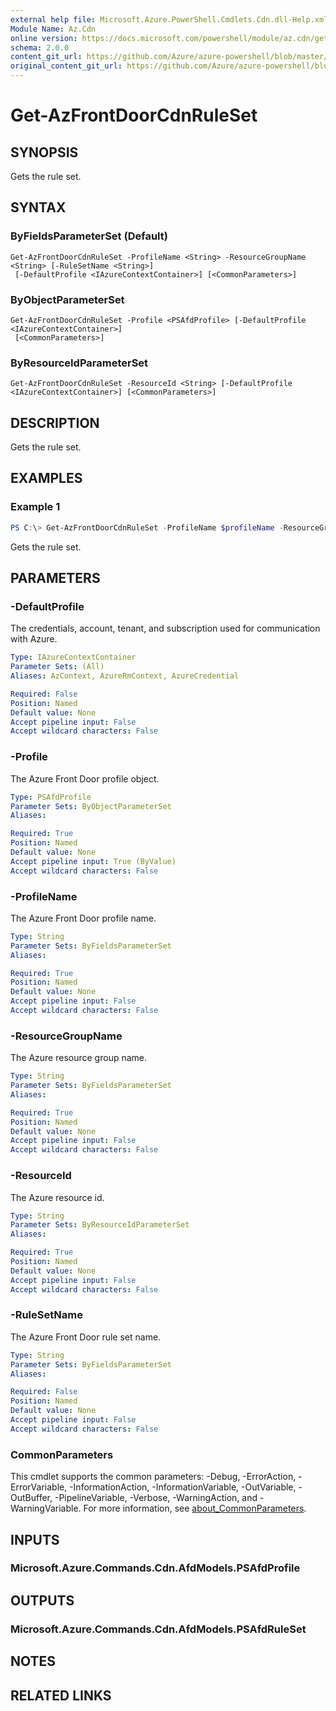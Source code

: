 ```yaml
---
external help file: Microsoft.Azure.PowerShell.Cmdlets.Cdn.dll-Help.xml
Module Name: Az.Cdn
online version: https://docs.microsoft.com/powershell/module/az.cdn/get-azfrontdoorcdnruleset
schema: 2.0.0
content_git_url: https://github.com/Azure/azure-powershell/blob/master/src/Cdn/Cdn/help/Get-AzFrontDoorCdnRuleSet.md
original_content_git_url: https://github.com/Azure/azure-powershell/blob/master/src/Cdn/Cdn/help/Get-AzFrontDoorCdnRuleSet.md
---
```


# Get-AzFrontDoorCdnRuleSet

## SYNOPSIS
Gets the rule set.

## SYNTAX

### ByFieldsParameterSet (Default)
```
Get-AzFrontDoorCdnRuleSet -ProfileName <String> -ResourceGroupName <String> [-RuleSetName <String>]
 [-DefaultProfile <IAzureContextContainer>] [<CommonParameters>]
```

### ByObjectParameterSet
```
Get-AzFrontDoorCdnRuleSet -Profile <PSAfdProfile> [-DefaultProfile <IAzureContextContainer>]
 [<CommonParameters>]
```

### ByResourceIdParameterSet
```
Get-AzFrontDoorCdnRuleSet -ResourceId <String> [-DefaultProfile <IAzureContextContainer>] [<CommonParameters>]
```

## DESCRIPTION
Gets the rule set.

## EXAMPLES

### Example 1
```powershell
PS C:\> Get-AzFrontDoorCdnRuleSet -ProfileName $profileName -ResourceGroupName $resourceGroupName -RuleSetName $ruleSetName
```

Gets the rule set.

## PARAMETERS

### -DefaultProfile
The credentials, account, tenant, and subscription used for communication with Azure.

```yaml
Type: IAzureContextContainer
Parameter Sets: (All)
Aliases: AzContext, AzureRmContext, AzureCredential

Required: False
Position: Named
Default value: None
Accept pipeline input: False
Accept wildcard characters: False
```

### -Profile
The Azure Front Door profile object.

```yaml
Type: PSAfdProfile
Parameter Sets: ByObjectParameterSet
Aliases:

Required: True
Position: Named
Default value: None
Accept pipeline input: True (ByValue)
Accept wildcard characters: False
```

### -ProfileName
The Azure Front Door profile name.

```yaml
Type: String
Parameter Sets: ByFieldsParameterSet
Aliases:

Required: True
Position: Named
Default value: None
Accept pipeline input: False
Accept wildcard characters: False
```

### -ResourceGroupName
The Azure resource group name.

```yaml
Type: String
Parameter Sets: ByFieldsParameterSet
Aliases:

Required: True
Position: Named
Default value: None
Accept pipeline input: False
Accept wildcard characters: False
```

### -ResourceId
The Azure resource id.

```yaml
Type: String
Parameter Sets: ByResourceIdParameterSet
Aliases:

Required: True
Position: Named
Default value: None
Accept pipeline input: False
Accept wildcard characters: False
```

### -RuleSetName
The Azure Front Door rule set name.

```yaml
Type: String
Parameter Sets: ByFieldsParameterSet
Aliases:

Required: False
Position: Named
Default value: None
Accept pipeline input: False
Accept wildcard characters: False
```

### CommonParameters
This cmdlet supports the common parameters: -Debug, -ErrorAction, -ErrorVariable, -InformationAction, -InformationVariable, -OutVariable, -OutBuffer, -PipelineVariable, -Verbose, -WarningAction, and -WarningVariable. For more information, see [about_CommonParameters](http://go.microsoft.com/fwlink/?LinkID=113216).

## INPUTS

### Microsoft.Azure.Commands.Cdn.AfdModels.PSAfdProfile

## OUTPUTS

### Microsoft.Azure.Commands.Cdn.AfdModels.PSAfdRuleSet

## NOTES

## RELATED LINKS

